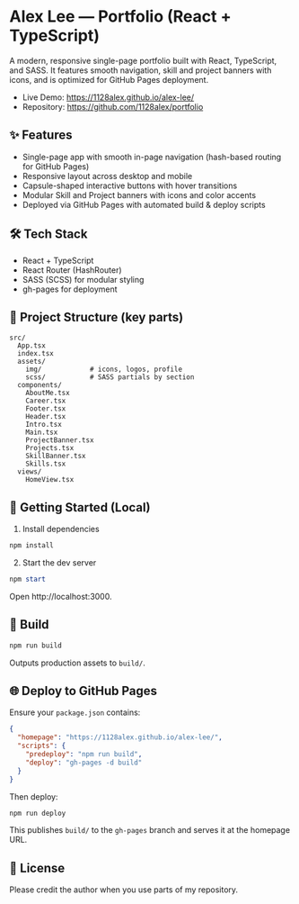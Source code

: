 # Alex Lee — Portfolio (React + TypeScript)

A modern, responsive single-page portfolio built with React, TypeScript, and SASS. It features smooth navigation, skill and project banners with icons, and is optimized for GitHub Pages deployment.

- Live Demo: https://1128alex.github.io/alex-lee/
- Repository: https://github.com/1128alex/portfolio

## ✨ Features
- Single-page app with smooth in-page navigation (hash-based routing for GitHub Pages)
- Responsive layout across desktop and mobile
- Capsule-shaped interactive buttons with hover transitions
- Modular Skill and Project banners with icons and color accents
- Deployed via GitHub Pages with automated build & deploy scripts

## 🛠️ Tech Stack
- React + TypeScript
- React Router (HashRouter)
- SASS (SCSS) for modular styling
- gh-pages for deployment

## 📁 Project Structure (key parts)
```
src/
  App.tsx
  index.tsx
  assets/
    img/            # icons, logos, profile
    scss/           # SASS partials by section
  components/
    AboutMe.tsx
    Career.tsx
    Footer.tsx
    Header.tsx
    Intro.tsx
    Main.tsx
    ProjectBanner.tsx
    Projects.tsx
    SkillBanner.tsx
    Skills.tsx
  views/
    HomeView.tsx
```

## 🚀 Getting Started (Local)

1) Install dependencies
```powershell
npm install
```

2) Start the dev server
```powershell
npm start
```
Open http://localhost:3000.

## 🧱 Build
```powershell
npm run build
```
Outputs production assets to `build/`.

## 🌐 Deploy to GitHub Pages
Ensure your `package.json` contains:
```json
{
  "homepage": "https://1128alex.github.io/alex-lee/",
  "scripts": {
    "predeploy": "npm run build",
    "deploy": "gh-pages -d build"
  }
}
```
Then deploy:
```powershell
npm run deploy
```
This publishes `build/` to the `gh-pages` branch and serves it at the homepage URL.

## 📄 License
Please credit the author when you use parts of my repository.
